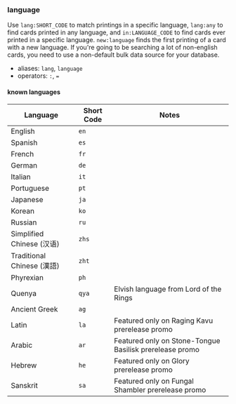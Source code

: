### language

Use `lang:SHORT_CODE` to match printings in a specific language, `lang:any` to find cards printed in any language, and `in:LANGUAGE_CODE` to find cards ever printed in a specific language.
`new:language` finds the first printing of a card with a new language. 
If you're going to be searching a lot of non-english cards, you need to use a non-default bulk data source for your database.
- aliases: `lang`, `language`
- operators: `:`, `=`

#### known languages
| Language                   | Short Code | Notes                                                   | 
|----------------------------|------------|---------------------------------------------------------|
| English                    | `en`       |                                                         |
| Spanish                    | `es`       |                                                         |
| French                     | `fr`       |                                                         |
| German                     | `de`       |                                                         | 
| Italian                    | `it`       |                                                         |
| Portuguese                 | `pt`       |                                                         |
| Japanese                   | `ja`       |                                                         |
| Korean                     | `ko`       |                                                         |
| Russian                    | `ru`       |                                                         |
| Simplified Chinese (汉语)    | `zhs`      |                                                         |
| Traditional Chinese (漢語)   | `zht`      |                                                         |
| Phyrexian                  | `ph`       |                                                         |
| Quenya                     | `qya`      | Elvish language from Lord of the Rings                  |
| Ancient Greek              | `ag`       |                                                         |
| Latin                      | `la`       | Featured only on Raging Kavu prerelease promo           |
| Arabic                     | `ar`       | Featured only on Stone-Tongue Basilisk prerelease promo |
| Hebrew                     | `he`       | Featured only on Glory prerelease promo                 |
| Sanskrit                   | `sa`       | Featured only on Fungal Shambler prerelease promo       |
